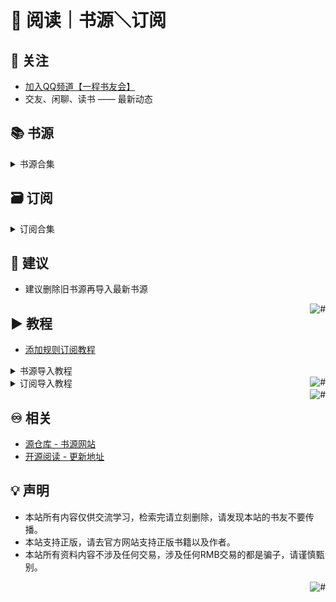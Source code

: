 #  📖 阅读｜书源＼订阅

## 📲 关注
* [加入QQ频道【一程书友会】](https://pd.qq.com/s/h20gb4b3x)
* 交友、闲聊、读书 —— 最新动态

## 📚 书源
<details><summary>书源合集</summary>
[点此一键导入]()<br>
2024年12月？日（星期？）<br>
</details>

## 🗃 订阅
<details><summary>订阅合集</summary>
[点此一键导入]()<br>
2024年12月？日（星期？）<br>
</details>

## 💠 建议
* 建议删除旧书源再导入最新书源

<a href="#readme">
    <img src="https://img.shields.io/badge/-返回顶部-orange.svg" alt="#" align="right">
</a>

## ▶️ 教程
* [添加规则订阅教程](https://b23.tv/RQSlzA2)
<details><summary>书源导入教程</summary>
⒈复制书源网络导入链接<br>
⒉打开阅读APP<br>
<img src="" width="270"><br>
⒊点击我的头像，再点书源管理<br>
<img src="" width="270"><br>
⒋点击右上角┇<br>
<img src="" width="270"><br>
⒌选择网络导入<br>
<img src="" width="270"><br>
⒍粘贴书源链接，再点确定<br>
<img src="" width="270"><br>
⒎点击左下角全选，再点确认<br>
<img src="" width="270"><br>

</details>

<a href="#readme">
    <img src="https://img.shields.io/badge/-返回顶部-orange.svg" alt="#" align="right">
</a>

<details><summary>订阅导入教程</summary>
⒈复制订阅网络导入链接<br>
⒉打开阅读APP<br>
<img src="" width="270"><br>
⒊点击订阅图标，再点右上角⚙️图标<br>
<img src="" width="270"><br>
⒋点击右上角┇<br>
<img src="" width="270"><br>
⒌选择网络导入<br>
<img src="" width="270"><br>
⒍粘贴订阅链接，再点确定<br>
<img src="" width="270"><br>
⒎点击左下角全选，再点确认<br>
<img src="" width="270"><br>

</details>

<a href="#readme">
    <img src="https://img.shields.io/badge/-返回顶部-orange.svg" alt="#" align="right">
</a>

## ♾️ 相关
* [源仓库 - 书源网站](http://www.yck2.com/)
* [开源阅读 - 更新地址](https://github.com/gedoor/legado/releases)

## 💡 声明
* 本站所有内容仅供交流学习，检索完请立刻删除，请发现本站的书友不要传播。
* 本站支持正版，请去官方网站支持正版书籍以及作者。
* 本站所有资料内容不涉及任何交易，涉及任何RMB交易的都是骗子，请谨慎甄别。
<a href="#readme">
    <img src="https://img.shields.io/badge/-返回顶部-orange.svg" alt="#" align="right">
</a>
